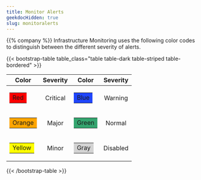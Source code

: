 ```yaml
---
title: Monitor Alerts
geekdocHidden: true
slug: monitoralerts
---
```


{{% company %}} Infrastructure Monitoring uses the following color codes to distinguish between the different severity of alerts.

{{< bootstrap-table table_class="table table-dark table-striped table-bordered" >}}

| Color        | Severity     | Color  | Severity |
| :----------: |:------------:| :-----:| :--------: |
| <table><tr><td style="background: red;">Red</td></tr></table> | Critical | <table><tr><td style="background: #1F45FC;">Blue</td></tr></table>  | Warning |
| <table><tr><td style="background: orange;">Orange</td></tr></table>  | Major    | <table><tr><td style="background: #34A56F;">Green</td></tr></table> | Normal |
| <table><tr><td style="background: yellow;">Yellow</td></tr></table>  | Minor    | <table><tr><td style="background: lightgray;">Gray</td></tr></table>  | Disabled |

{{< /bootstrap-table >}}